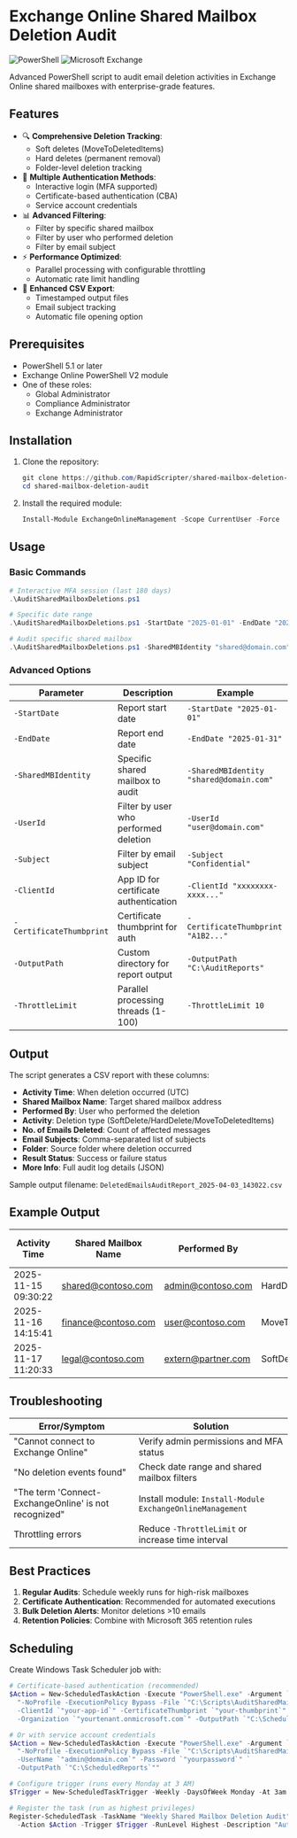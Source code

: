 # Exchange Online Shared Mailbox Deletion Audit

![PowerShell](https://img.shields.io/badge/PowerShell-%235391FE.svg?style=for-the-badge&logo=powershell&logoColor=white)
![Microsoft Exchange](https://img.shields.io/badge/Microsoft_Exchange-0078D4?style=for-the-badge&logo=microsoft-exchange&logoColor=white)

Advanced PowerShell script to audit email deletion activities in Exchange Online shared mailboxes with enterprise-grade features.

## Features

- 🔍 **Comprehensive Deletion Tracking**:
  - Soft deletes (MoveToDeletedItems)
  - Hard deletes (permanent removal)
  - Folder-level deletion tracking
- 🔐 **Multiple Authentication Methods**:
  - Interactive login (MFA supported)
  - Certificate-based authentication (CBA)
  - Service account credentials
- 📊 **Advanced Filtering**:
  - Filter by specific shared mailbox
  - Filter by user who performed deletion
  - Filter by email subject
- ⚡ **Performance Optimized**:
  - Parallel processing with configurable throttling
  - Automatic rate limit handling
- 📁 **Enhanced CSV Export**:
  - Timestamped output files
  - Email subject tracking
  - Automatic file opening option

## Prerequisites

- PowerShell 5.1 or later
- Exchange Online PowerShell V2 module
- One of these roles:
  - Global Administrator
  - Compliance Administrator
  - Exchange Administrator

## Installation

1. Clone the repository:
   ```powershell
   git clone https://github.com/RapidScripter/shared-mailbox-deletion-audit.git
   cd shared-mailbox-deletion-audit

2. Install the required module:
   ```powershell
   Install-Module ExchangeOnlineManagement -Scope CurrentUser -Force
   ```

## Usage

### Basic Commands

```powershell
# Interactive MFA session (last 180 days)
.\AuditSharedMailboxDeletions.ps1

# Specific date range
.\AuditSharedMailboxDeletions.ps1 -StartDate "2025-01-01" -EndDate "2025-01-31"

# Audit specific shared mailbox
.\AuditSharedMailboxDeletions.ps1 -SharedMBIdentity "shared@domain.com"
```

### Advanced Options

| Parameter               | Description                          | Example                           |
|-------------------------|--------------------------------------|-----------------------------------|
| `-StartDate`            | Report start date                    | `-StartDate "2025-01-01"`         |
| `-EndDate`              | Report end date                      | `-EndDate "2025-01-31"`           |
| `-SharedMBIdentity`     | Specific shared mailbox to audit     | `-SharedMBIdentity "shared@domain.com"` |
| `-UserId`               | Filter by user who performed deletion| `-UserId "user@domain.com"`       |
| `-Subject`              | Filter by email subject              | `-Subject "Confidential"`         |
| `-ClientId`             | App ID for certificate authentication| `-ClientId "xxxxxxxx-xxxx..."`    |
| `-CertificateThumbprint`| Certificate thumbprint for auth      | `-CertificateThumbprint "A1B2..."`|
| `-OutputPath`           | Custom directory for report output   | `-OutputPath "C:\AuditReports"`   |
| `-ThrottleLimit`        | Parallel processing threads (1-100)  | `-ThrottleLimit 10`               |

## Output

The script generates a CSV report with these columns:

- **Activity Time**: When deletion occurred (UTC)
- **Shared Mailbox Name**: Target shared mailbox address
- **Performed By**: User who performed the deletion
- **Activity**: Deletion type (SoftDelete/HardDelete/MoveToDeletedItems)
- **No. of Emails Deleted**: Count of affected messages
- **Email Subjects**: Comma-separated list of subjects
- **Folder**: Source folder where deletion occurred
- **Result Status**: Success or failure status
- **More Info**: Full audit log details (JSON)

Sample output filename: `DeletedEmailsAuditReport_2025-04-03_143022.csv`

## Example Output

| Activity Time       | Shared Mailbox Name | Performed By      | Activity        | No. of Emails Deleted | Email Subjects       | Folder      | Result Status |
|---------------------|---------------------|-------------------|-----------------|-----------------------|----------------------|-------------|---------------|
| 2025-11-15 09:30:22 | shared@contoso.com  | admin@contoso.com | HardDelete      | 1                     | Q3 Budget Review     | Inbox       | Success       |
| 2025-11-16 14:15:41 | finance@contoso.com | user@contoso.com  | MoveToDeletedItems | 3                  | Invoice_2023-11.pdf  | Sent Items  | Success       |
| 2025-11-17 11:20:33 | legal@contoso.com   | extern@partner.com| SoftDelete      | 5                     | NDA, Contract Draft | DeletedItems| Failed        |

## Troubleshooting

| Error/Symptom | Solution |
|--------------|----------|
| "Cannot connect to Exchange Online" | Verify admin permissions and MFA status |
| "No deletion events found" | Check date range and shared mailbox filters |
| "The term 'Connect-ExchangeOnline' is not recognized" | Install module: `Install-Module ExchangeOnlineManagement` |
| Throttling errors | Reduce `-ThrottleLimit` or increase time interval |

## Best Practices

1. **Regular Audits**: Schedule weekly runs for high-risk mailboxes
2. **Certificate Authentication**: Recommended for automated executions
3. **Bulk Deletion Alerts**: Monitor deletions >10 emails
4. **Retention Policies**: Combine with Microsoft 365 retention rules

## Scheduling
Create Windows Task Scheduler job with:

```powershell
# Certificate-based authentication (recommended)
$Action = New-ScheduledTaskAction -Execute "PowerShell.exe" -Argument `
  "-NoProfile -ExecutionPolicy Bypass -File `"C:\Scripts\AuditSharedMailboxDeletions.ps1`" `
  -ClientId `"your-app-id`" -CertificateThumbprint `"your-thumbprint`" `
  -Organization `"yourtenant.onmicrosoft.com`" -OutputPath `"C:\ScheduledReports`""

# Or with service account credentials
$Action = New-ScheduledTaskAction -Execute "PowerShell.exe" -Argument `
  "-NoProfile -ExecutionPolicy Bypass -File `"C:\Scripts\AuditSharedMailboxDeletions.ps1`" `
  -UserName `"admin@domain.com`" -Password `"yourpassword`" `
  -OutputPath `"C:\ScheduledReports`""

# Configure trigger (runs every Monday at 3 AM)
$Trigger = New-ScheduledTaskTrigger -Weekly -DaysOfWeek Monday -At 3am

# Register the task (run as highest privileges)
Register-ScheduledTask -TaskName "Weekly Shared Mailbox Deletion Audit" `
  -Action $Action -Trigger $Trigger -RunLevel Highest -Description "Automated audit of shared mailbox deletions"
